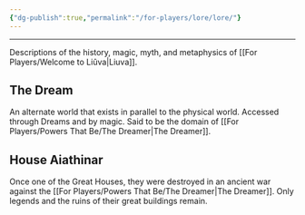 ```yaml
---
{"dg-publish":true,"permalink":"/for-players/lore/lore/"}
---
```


***
Descriptions of the history, magic, myth, and metaphysics of [[For Players/Welcome to Liûva\|Liuva]].

## The Dream
An alternate world that exists in parallel to the physical world. Accessed through Dreams and by magic. Said to be the domain of [[For Players/Powers That Be/The Dreamer\|The Dreamer]].

## House Aiathinar
Once one of the Great Houses, they were destroyed in an ancient war against the [[For Players/Powers That Be/The Dreamer\|The Dreamer]]. Only legends and the ruins of their great buildings remain.
